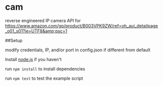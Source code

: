 # cam
reverse engineered IP camera API for https://www.amazon.com/gp/product/B003VPK9ZW/ref=oh_aui_detailpage_o01_s01?ie=UTF8&amp;psc=1

##Setup

modify credentials, IP, and/or port in config.json if different from default

Install [node.js](https://nodejs.org/en/) if you haven't

run `npm install` to install dependencies

run `npm test` to test the example script
